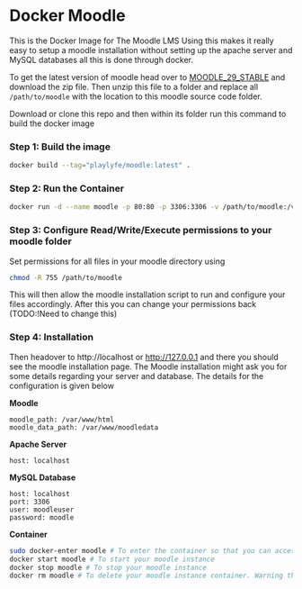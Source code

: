 # Docker Moodle
This is the Docker Image for The Moodle LMS
Using this makes it really easy to setup a moodle installation without setting up the apache server and MySQL databases all this is done through docker.

To get the latest version of moodle head over to [MOODLE_29_STABLE](https://github.com/moodle/moodle/tree/MOODLE_29_STABLE) and download the zip file. Then unzip this file to a folder and replace all `/path/to/moodle` with the location to this moodle source code folder.

Download or clone this repo and then within its folder run this command to build the docker image
### Step 1: Build the image
```bash
docker build --tag="playlyfe/moodle:latest" .
```

### Step 2: Run the Container
```bash
docker run -d --name moodle -p 80:80 -p 3306:3306 -v /path/to/moodle:/var/www/html playlyfe/moodle
```

### Step 3: Configure Read/Write/Execute permissions to your moodle folder
Set permissions for all files in your moodle directory using
```bash
chmod -R 755 /path/to/moodle
```
This will then allow the moodle installation script to run and configure
your files accordingly. After this you can change your permissions back
(TODO:!Need to change this)

### Step 4: Installation
Then headover to http://localhost or http://127.0.0.1 and there you should see the moodle installation page. The Moodle installation might ask you for some details regarding your server and database. The details for the configuration is given below

**Moodle**
```
moodle_path: /var/www/html
moodle_data_path: /var/www/moodledata
```

**Apache Server**
```
host: localhost
```

**MySQL Database**
```
host: localhost
port: 3306
user: moodleuser
password: moodle
```

**Container**
```sh
sudo docker-enter moodle # To enter the container so that you can access the database through the `mysql` command
docker start moodle # To start your moodle instance
docker stop moodle # To stop your moodle instance
docker rm moodle # To delete your moodle instance container. Warning this will delete all your data also.
```
